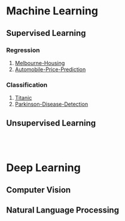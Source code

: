 # Machine Learning

## Supervised Learning

### Regression
1. [Melbourne-Housing](Melbourne-Housing/Melbourne-Housing.ipynb)
2. [Automobile-Price-Prediction](Automobile-Price-Prediction/automobile-price-prediction.ipynb)

### Classification
1. [Titanic](Titanic/titanic.ipynb)
2. [Parkinson-Disease-Detection](Parkinson-Disease-Detection/parkinson-disease-detection.ipynb)

## Unsupervised Learning

<br></br>
# Deep Learning

## Computer Vision

## Natural Language Processing
